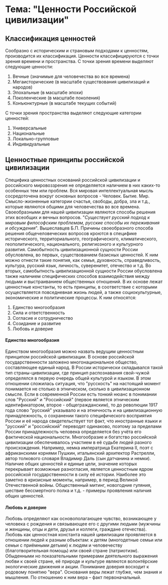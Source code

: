 # Тема: "Ценности Российской цивилизации"
## Классификация ценностей
Сообразно с историческим и страновым подходами к ценностям, производится их классификация. 
Ценности классифицируются с точки зрения времени и пространства. С точки зрения времени выделяют следующие ценности: 
1. Вечные (значимые для человечества во все времена)
2. Мегаисторические (в масштабе существования цивилизаций и народов)
3. Эпохальные (в масштабе эпохи)
4. Поколенческие (в масштабе поколения)
5. Конъюнктурные (в масштабе текущих событий)

С точки зрения пространства выделяют следующие категории ценностей:
1. Универсальные
2. Национальные
3. Локально-групповые
4. Индивидуальные
## Ценностные принципы российской цивилизации
Специфика ценностных оснований российской цивилизации и российского мировоззрения не определяется наличием в них каких-то особенных тем или проблем. Вся мировая интеллектуальная мысль сосредоточена вокруг основных вопросов - Человек. Бытие. Мир. Смысло-жизненные категории счастья, свободы, добра, зла и т.д., которые являются общими для человечества во все времена. Своеобразными для нашей цивилизации являются способы решения этих всеобщих и вечных вопросов. "*Существует русский подход к мировым философским проблемам, русские способы их переживания и обсуждения*". Вышеславцев Б.П. 
Причины своеобразного способа решения общечеловеческих вопросов кроются в специфике исторического, территориального, географического, климатического, геополитического, национального, религиозного и культурного развития. Самобытность цивилизационной сущности России обусловлена, во первых, существованием базисных ценностей. К ним можно отнести такие понятия, как семья, духовность, справедливость, культура, русский язык, личность, суверенитет, отечество и т.д. Во вторых, самобытность цивилизационной сущности России обусловлена также наличием специфических способов взаимодействия между людьми и выстраиванием общественных отношений. В их основе лежат ценностные константы, то есть принципы, в соответствие с которыми осуществляется повседневная жизнь людей, а также социокультурные, экономические и политические процессы. К ним относятся:
1. Единство многообразия
2. Сила и ответственность
3. Согласие и сотрудничество
4. Созидание и развитие
5. Любовь и доверие
#### Единство многообразия
Единством многообразия можно назвать ведущим ценностным принципом российской цивилизации. В основе российской государственности заложено многонациональное общество, составляющее единый народ. В России исторически складывался такой тип страны-цивилизации, где принцип распознавания свой-чужой определялся в первую очередь общей культурой и языком. В этом отношении сложилась ситуация, что "русскость" на настоящий момент понимается не столько в этническом, сколько в цивилизационном смысле. Если в современной России есть тонкий нюанс в понимании слов "Русский" и "Российский" (первое является этническим идентификатором, второе - общегражданским), то до революции 1917 года слово "русский" указывало и на этничность и на цивилизационную принадлежность, о сохранении такого специфического восприятия России и её народа свидетельствует тот факт, что иностранные языки и "русский" и "российский" переводят одинаково, поэтому за пределами России принадлежность человека определяется без учёта его фактической национальности. Многообразие и богатство российской цивилизации обеспечивалось участием в её судьбе людей разного происхождения. Например, немка императрица Екатерина II, поэт с африканскими корнями Пушкин, итальянский архитектор Растрелли, автор толкового словаря Владимир Даль (сын датчанина и немки). 
Наличие общих ценностей и единые цели, значение которых перекрывает возможные разногласия, является ценностным ядром российской государственности в силу её истории. Наиболее это заметно в кризисные моменты, например, в период Великой Отечественной войны. Общественный митинг, новогодние гуляния, шествие бессмертного полка и т.д. - примеры проявления наличия общих ценностей.
#### Любовь и доверие
Любовь определяют как основополагающее чувство, возникающее у человека с рождения и связывающее его с другими людьми (мужчины и женщины, отцы и дети, друзья и коллеги, граждане отечества). Любовь как ценностная константа нашей цивилизации проявляется в отношении людей к разным объектам: к детям (многодетные семьи или семьи с приёмными детьми) к людям и человечеству (благотворительная помощь) или своей стране (патриотизм). Обыденными но показательными примерами деятельного выражения любви к своей стране, её природе и культуре являются волонтёрские экологические движения и акции. 
Понимание доверия восходит к родовому понятию "вера". Основания веры лежат глубже, чем знания и мышления. По отношению к ним вера – факт первоначальный. 